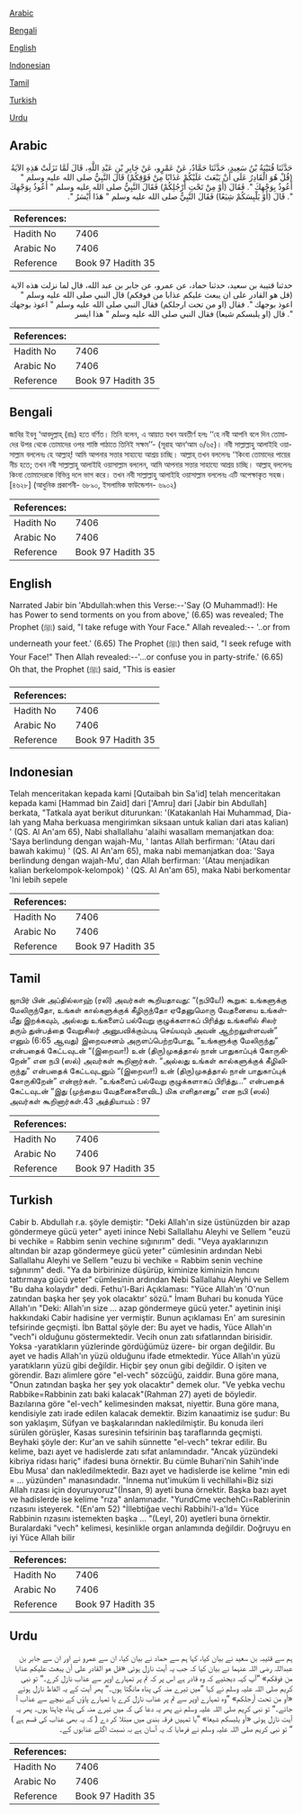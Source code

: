 [Arabic](#arabic)

[Bengali](#bengali)

[English](#english)

[Indonesian](#indonesian)

[Tamil](#tamil)

[Turkish](#turkish)

[Urdu](#urdu)

## Arabic


<div dir="rtl" lang="ar" style={{fontSize:'larger',backgroundColor:'#f8f9fa',padding:20}}>
حَدَّثَنَا قُتَيْبَةُ بْنُ سَعِيدٍ، حَدَّثَنَا حَمَّادٌ، عَنْ عَمْرٍو، عَنْ جَابِرِ بْنِ عَبْدِ اللَّهِ، قَالَ لَمَّا نَزَلَتْ هَذِهِ الآيَةُ ‏(‏قُلْ هُوَ الْقَادِرُ عَلَى أَنْ يَبْعَثَ عَلَيْكُمْ عَذَابًا مِنْ فَوْقِكُمْ‏)‏ قَالَ النَّبِيُّ صلى الله عليه وسلم ‏"‏ أَعُوذُ بِوَجْهِكَ ‏"‏‏.‏ فَقَالَ ‏(‏أَوْ مِنْ تَحْتِ أَرْجُلِكُمْ‏)‏ فَقَالَ النَّبِيُّ صلى الله عليه وسلم ‏"‏ أَعُوذُ بِوَجْهِكَ ‏"‏‏.‏ قَالَ ‏(‏أَوْ يَلْبِسَكُمْ شِيَعًا‏)‏ فَقَالَ النَّبِيُّ صلى الله عليه وسلم ‏"‏ هَذَا أَيْسَرُ ‏"‏‏.‏
</div>
<div style={{backgroundColor:'#f8f9fa',padding:20, marginBottom: 10}}><table> <thead> <tr> <th>References:</th> <th></th> </tr> </thead> <tbody><tr><td>Hadith No</td><td>7406</td></tr><tr><td>Arabic No</td><td>7406</td></tr><tr><td>Reference</td><td>Book 97 Hadith 35</td></tr></tbody></table></div>


<div dir="rtl" lang="ar" style={{fontSize:'larger',backgroundColor:'#f8f9fa',padding:20}}>
حدثنا قتيبة بن سعيد، حدثنا حماد، عن عمرو، عن جابر بن عبد الله، قال لما نزلت هذه الاية (قل هو القادر على ان يبعث عليكم عذابا من فوقكم) قال النبي صلى الله عليه وسلم " اعوذ بوجهك ". فقال (او من تحت ارجلكم) فقال النبي صلى الله عليه وسلم " اعوذ بوجهك ". قال (او يلبسكم شيعا) فقال النبي صلى الله عليه وسلم " هذا ايسر
</div>
<div style={{backgroundColor:'#f8f9fa',padding:20, marginBottom: 10}}><table> <thead> <tr> <th>References:</th> <th></th> </tr> </thead> <tbody><tr><td>Hadith No</td><td>7406</td></tr><tr><td>Arabic No</td><td>7406</td></tr><tr><td>Reference</td><td>Book 97 Hadith 35</td></tr></tbody></table></div>

## Bengali


<div dir="ltr" lang="bn" style={{fontSize:'larger',backgroundColor:'#f8f9fa',padding:20}}>
জাবির ইবনু ‘আবদুল্লাহ্ (রাঃ) হতে বর্ণিত। তিনি বলেন, এ আয়াত যখন অবতীর্ণ হলঃ ‘‘হে নবী আপনি বলে দিন তোমাদের উপর থেকে তোমাদের ওপর শাস্তি পাঠাতে তিনিই সক্ষম’’- (সূরাহ আন‘আম ৬/৬৫)। নবী সাল্লাল্লাহু আলাইহি ওয়াসাল্লাম বললেনঃ হে আল্লাহ্! আমি আপনার সত্তার সাহায্যে আশ্রয় চাচ্ছি। আল্লাহ্ তখন বললেনঃ ‘‘কিংবা তোমাদের পায়ের নীচ হতে; তখন নবী সাল্লাল্লাহু আলাইহি ওয়াসাল্লাম বললেন, আমি আপনার সত্তার সাহায্যে আশ্রয় চাচ্ছি। আল্লাহ্ বললেনঃ কিংবা তোমাদেরকে বিভিন্ন দলে ভাগ করে। তখন নবী সাল্লাল্লাহু আলাইহি ওয়াসাল্লাম বললেনঃ এটি অপেক্ষাকৃত সহজ। [৪৬২৮] (আধুনিক প্রকাশনী- ৬৮৯০, ইসলামিক ফাউন্ডেশন- ৬৯০২)
</div>
<div style={{backgroundColor:'#f8f9fa',padding:20, marginBottom: 10}}><table> <thead> <tr> <th>References:</th> <th></th> </tr> </thead> <tbody><tr><td>Hadith No</td><td>7406</td></tr><tr><td>Arabic No</td><td>7406</td></tr><tr><td>Reference</td><td>Book 97 Hadith 35</td></tr></tbody></table></div>

## English


<div dir="ltr" lang="en" style={{fontSize:'larger',backgroundColor:'#f8f9fa',padding:20}}>
Narrated Jabir bin 'Abdullah:when this Verse:--'Say (O Muhammad!): He has Power to send torments on you from above,' (6.65) was revealed; The Prophet (ﷺ) said, "I take refuge with Your Face." Allah revealed:-- '..or from underneath your feet.' (6.65) The Prophet (ﷺ) then said, "I seek refuge with Your Face!" Then Allah revealed:--'...or confuse you in party-strife.' (6.65) Oh that, the Prophet (ﷺ) said, "This is easier
</div>
<div style={{backgroundColor:'#f8f9fa',padding:20, marginBottom: 10}}><table> <thead> <tr> <th>References:</th> <th></th> </tr> </thead> <tbody><tr><td>Hadith No</td><td>7406</td></tr><tr><td>Arabic No</td><td>7406</td></tr><tr><td>Reference</td><td>Book 97 Hadith 35</td></tr></tbody></table></div>

## Indonesian


<div dir="ltr" lang="id" style={{fontSize:'larger',backgroundColor:'#f8f9fa',padding:20}}>
Telah menceritakan kepada kami [Qutaibah bin Sa'id] telah menceritakan kepada kami [Hammad bin Zaid] dari ['Amru] dari [Jabir bin Abdullah] berkata, "Tatkala ayat berikut diturunkan: '(Katakanlah Hai Muhammad, Dia-lah yang Maha berkuasa mengirimkan siksaan untuk kalian dari atas kalian) ' (QS. Al An'am 65), Nabi shallallahu 'alaihi wasallam memanjatkan doa: 'Saya berlindung dengan wajah-Mu, ' lantas Allah berfirman: '(Atau dari bawah kakimu) ' (QS. Al An'am 65), maka nabi memanjatkan doa: 'Saya berlindung dengan wajah-Mu', dan Allah berfirman: '(Atau menjadikan kalian berkelompok-kelompok) ' (QS. Al An'am 65), maka Nabi berkomentar 'Ini lebih sepele
</div>
<div style={{backgroundColor:'#f8f9fa',padding:20, marginBottom: 10}}><table> <thead> <tr> <th>References:</th> <th></th> </tr> </thead> <tbody><tr><td>Hadith No</td><td>7406</td></tr><tr><td>Arabic No</td><td>7406</td></tr><tr><td>Reference</td><td>Book 97 Hadith 35</td></tr></tbody></table></div>

## Tamil


<div dir="ltr" lang="ta" style={{fontSize:'larger',backgroundColor:'#f8f9fa',padding:20}}>
ஜாபிர் பின் அப்தில்லாஹ் (ரலி) அவர்கள் கூறியதாவது: “(நபியே!) கூறுக: உங்களுக்கு மேலிருந்தோ, உங்கள் கால்களுக்குக் கீழிருந்தோ ஏதேனுமொரு வேதனையை உங்கள்மீது இறக்கவும், அல்லது உங்களைப் பல்வேறு குழுக்களாகப் பிரித்து உங்களில் சிலர் தரும் துன்பத்தை வேறுசிலர் அனுபவிக்கும்படி செய்யவும் அவன் ஆற்றலுள்ளவன்” எனும் (6:65 ஆவது) இறைவசனம் அருளப்பெற்றபோது, “உங்களுக்கு மேலிருந்து” என்பதைக் கேட்டவுடன் “(இறைவா!) உன் (திரு)முகத்தால் நான் பாதுகாப்புக் கோருகிறேன்” என நபி (ஸல்) அவர்கள் கூறினார்கள். “அல்லது உங்கள் கால்களுக்குக் கீழிலிருந்து” என்பதைக் கேட்டவுடனும் “(இறைவா!) உன் (திரு)முகத்தால் நான் பாதுகாப்புக் கோருகிறேன்” என்றார்கள். “உங்களைப் பல்வேறு குழுக்களாகப் பிரித்து...” என்பதைக் கேட்டவுடன் “இது (முந்தைய வேதனைகளைவிட) மிக எளிதானது” என நபி (ஸல்) அவர்கள் கூறினார்கள்.43 அத்தியாயம் : 97
</div>
<div style={{backgroundColor:'#f8f9fa',padding:20, marginBottom: 10}}><table> <thead> <tr> <th>References:</th> <th></th> </tr> </thead> <tbody><tr><td>Hadith No</td><td>7406</td></tr><tr><td>Arabic No</td><td>7406</td></tr><tr><td>Reference</td><td>Book 97 Hadith 35</td></tr></tbody></table></div>

## Turkish


<div dir="ltr" lang="tr" style={{fontSize:'larger',backgroundColor:'#f8f9fa',padding:20}}>
Cabir b. Abdullah r.a. şöyle demiştir: "Deki Allah'ın size üstünüzden bir azap göndermeye gücü yeter" ayeti inince Nebi Sallallahu Aleyhi ve Sellem "euzü bi vechike = Rabbim senin vechine sığınırım" dedi. "Veya ayaklarınızın altından bir azap göndermeye gücü yeter" cümlesinin ardından Nebi Sallallahu Aleyhi ve Sellem "euzu bi vechike = Rabbim senin vechine sığınırım" dedi. "Ya da birbirinize düşürüp, kiminize kiminizin hıncını tattırmaya gücü yeter" cümlesinin ardından Nebi Sallallahu Aleyhi ve Sellem "Bu daha kolaydır" dedi. Fethu'l-Bari Açıklaması: "Yüce Allah'ın 'O'nun zatından başka her şey yok olacaktır' sözü." İmam Buhari bu konuda Yüce Allah'ın "Deki: Allah'ın size ... azap göndermeye gücü yeter." ayetinin inişi hakkındaki Cabir hadisine yer vermiştir. Bunun açıklaması En' am suresinin tefsirinde geçmişti. İbn Battal şöyle der: Bu ayet ve hadis, Yüce Allah'ın "vech"i olduğunu göstermektedir. Vecih onun zatı sıfatlarından birisidir. Yoksa -yaratıkların yüzlerinde gördüğümüz üzere- bir organ değildir. Bu ayet ve hadis Allah'ın yüzü olduğunu ifade etmektedir. Yüce Allah'ın yüzü yaratıkların yüzü gibi değildir. Hiçbir şey onun gibi değildir. O işiten ve görendir. Bazı alimlere göre "el-vech" sözcüğü, zaiddir. Buna göre mana, "Onun zatından başka her şey yok olacaktır" demek olur. "Ve yebka vechu Rabbike=Rabbinin zatı baki kalacak"(Rahman 27) ayeti de böyledir. Bazılarına göre "el-vech" kelimesinden maksat, niyettir. Buna göre mana, kendisiyle zatı irade edilen kalacak demektir. Bizim kanaatimiz ise şudur: Bu son yaklaşım, Süfyan ve başkalarından nakledilmiştir. Bu konuda ileri sürülen görüşler, Kasas suresinin tefsirinin baş taraflarında geçmişti. Beyhaki şöyle der: Kur'an ve sahih sünnette "el-vech" tekrar edilir. Bu kelime, bazı ayet ve hadislerde zatı sıfat anlamındadır. "Ancak yüzündeki kibriya ridası hariç" ifadesi buna örnektir. Bu cümle Buhari'nin Sahih'inde Ebu Musa' dan nakledilmektedir. Bazı ayet ve hadislerde ise kelime "min edi = ... yüzünden" manasındadır. "İnnema nut'imuküm li vechillahi=Biz sizi Allah rızası için doyuruyoruz"(İnsan, 9) ayeti buna örnektir. Başka bazı ayet ve hadislerde ise kelime "rıza" anlamınadır. "YurıdCme vechehCı=Rablerinin rızasını isteyerek. "(En'am 52) "İllebtiğae vechi Rabbihi'l-a'ld= Yüce Rabbinin rızasını istemekten başka ... "(LeyI, 20) ayetleri buna örnektir. Buralardaki "vech" kelimesi, kesinlikle organ anlamında değildir. Doğruyu en iyi Yüce Allah bilir
</div>
<div style={{backgroundColor:'#f8f9fa',padding:20, marginBottom: 10}}><table> <thead> <tr> <th>References:</th> <th></th> </tr> </thead> <tbody><tr><td>Hadith No</td><td>7406</td></tr><tr><td>Arabic No</td><td>7406</td></tr><tr><td>Reference</td><td>Book 97 Hadith 35</td></tr></tbody></table></div>

## Urdu


<div dir="rtl" lang="ur" style={{fontSize:'larger',backgroundColor:'#f8f9fa',padding:20}}>
ہم سے قتیبہ بن سعید نے بیان کیا، کہا ہم سے حماد نے بیان کیا، ان سے عمرو نے اور ان سے جابر بن عبداللہ رضی اللہ عنہما نے بیان کیا کہ جب یہ آیت نازل ہوئی «قل هو القادر على أن يبعث عليكم عذابا من فوقكم‏» ”آپ کہہ دیجئیے کہ وہ قادر ہے اس پر کہ تم پر تمہارے اوپر سے عذاب نازل کرے۔“ تو نبی کریم صلی اللہ علیہ وسلم نے کہا ”میں تیرے منہ کی پناہ مانگتا ہوں۔“ پھر آیت کے یہ الفاظ نازل ہوئے «أو من تحت أرجلكم‏» ”وہ تمہارے اوپر سے تم پر عذاب نازل کرے یا تمہارے پاؤں کے نیچے سے عذاب آ جائے۔“ تو نبی کریم صلی اللہ علیہ وسلم نے پھر یہ دعا کی کہ میں تیرے منہ کی پناہ چاہتا ہوں۔ پھر یہ آیت نازل ہوئی «أو يلبسكم شيعا‏» ”یا تمہیں فرقہ بندی میں مبتلا کر دے ( کہ یہ بھی عذاب کی قسم ہے ) “ تو نبی کریم صلی اللہ علیہ وسلم نے فرمایا کہ یہ آسان ہے بہ نسبت اگلے عذابوں کے۔
</div>
<div style={{backgroundColor:'#f8f9fa',padding:20, marginBottom: 10}}><table> <thead> <tr> <th>References:</th> <th></th> </tr> </thead> <tbody><tr><td>Hadith No</td><td>7406</td></tr><tr><td>Arabic No</td><td>7406</td></tr><tr><td>Reference</td><td>Book 97 Hadith 35</td></tr></tbody></table></div>